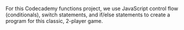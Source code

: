 For this Codecademy functions project, we use JavaScript control flow (conditionals), switch statements, and if/else statements to create a program for this classic, 2-player game.
